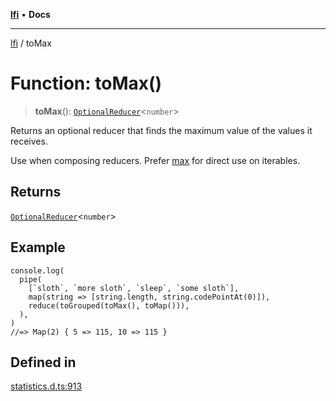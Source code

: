 [**lfi**](../readme.md) • **Docs**

---

[lfi](../globals.md) / toMax

# Function: toMax()

> **toMax**():
> [`OptionalReducer`](../type-aliases/OptionalReducer.md)\<`number`\>

Returns an optional reducer that finds the maximum value of the values it
receives.

Use when composing reducers. Prefer [max](max.md) for direct use on iterables.

## Returns

[`OptionalReducer`](../type-aliases/OptionalReducer.md)\<`number`\>

## Example

```
console.log(
  pipe(
    [`sloth`, `more sloth`, `sleep`, `some sloth`],
    map(string => [string.length, string.codePointAt(0)]),
    reduce(toGrouped(toMax(), toMap())),
  ),
)
//=> Map(2) { 5 => 115, 10 => 115 }
```

## Defined in

[statistics.d.ts:913](https://github.com/TomerAberbach/lfi/blob/85d6360ac7d8f71c70f308d2ace5bc2aa99ab03d/src/operations/statistics.d.ts#L913)
